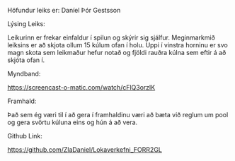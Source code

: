 Höfundur leiks er: Daníel Þór Gestsson

Lýsing Leiks:

Leikurinn er frekar einfaldur í spilun og skýrir sig sjálfur. Meginmarkmið leiksins er að skjota ollum 15 kúlum ofan í holu. Uppi í vinstra horninu er svo magn skota sem leikmaður hefur notað og fjöldi rauðra kúlna sem eftir á að skjóta ofan í.

Myndband:

https://screencast-o-matic.com/watch/cFlQ3orzlK

Framhald:

Það sem ég væri til í að gera í framhaldinu væri að bæta við reglum um pool og gera svörtu kúluna eins og hún á að vera.

Github Link:

https://github.com/ZlaDaniel/Lokaverkefni_FORR2GL
